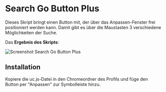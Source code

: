 # Search Go Button Plus

Dieses Skript bringt einen Button mit, der über das Anpassen-Fenster frei positioniert werden kann. Damit gibt es über die 
Maustasten 3 verschiedene Möglichkeiten der Suche.

Das **Ergebnis des Skripts**:

![Screenshot Search Go Button Plus](https://github.com/ardiman/userChrome.js/raw/master/searchgobuttonplus/scr_searchgobuttonplus.png)

## Installation
Kopiere die uc.js-Datei in den Chromeordner des Profils und füge den Button per "Anpassen" zur Symbolleiste hinzu.